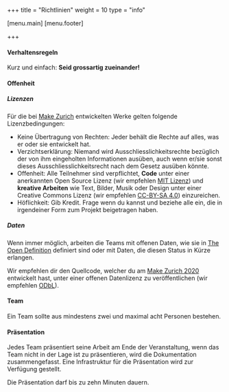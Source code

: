 +++
title = "Richtlinien"
weight = 10
type = "info"

[menu.main]
[menu.footer]

+++

#### Verhaltensregeln

Kurz und einfach: **Seid grossartig zueinander!**

#### Offenheit

##### Lizenzen

F&uuml;r die bei [Make Zurich](https://makezurich.ch) entwickelten Werke gelten folgende Lizenzbedingungen:

- Keine &Uuml;bertragung von Rechten: Jeder beh&auml;lt die Rechte auf alles, was er oder sie entwickelt hat.
- Verzichtserkl&auml;rung: Niemand wird Ausschliesslichkeitsrechte bez&uuml;glich der von ihm eingeholten Informationen aus&uuml;ben, auch wenn er/sie sonst dieses Ausschliesslichkeitsrecht nach dem Gesetz aus&uuml;ben k&ouml;nnte.
- Offenheit: Alle Teilnehmer sind verpflichtet, **Code** unter einer anerkannten Open Source Lizenz (wir empfehlen [MIT Lizenz](https://opensource.org/licenses/MIT)) und **kreative Arbeiten** wie Text, Bilder, Musik oder Design unter einer Creative Commons Lizenz (wir empfehlen [CC-BY-SA 4.0](https://creativecommons.org/licenses/by-sa/4.0/)) einzureichen.
- H&ouml;flichkeit: Gib Kredit. Frage wenn du kannst und beziehe alle ein, die in irgendeiner Form zum Projekt beigetragen haben.

##### Daten

Wenn immer m&ouml;glich, arbeiten die Teams mit offenen Daten, wie sie in [The Open Definition](http://opendefinition.org/od/2.0/de/) definiert sind oder mit Daten, die diesen Status in K&uuml;rze erlangen.

Wir empfehlen dir den Quellcode, welcher du am [Make Zurich 2020](https://makezurich.ch) entwickelt hast, unter einer offenen Datenlizenz zu ver&ouml;ffentlichen (wir empfehlen [ODbL](http://wiki.openstreetmap.org/wiki/Open_Database_License)).

#### Team

Ein Team sollte aus mindestens zwei und maximal acht Personen bestehen.

#### Pr&auml;sentation

Jedes Team pr&auml;sentiert seine Arbeit am Ende der Veranstaltung, wenn das Team nicht in der Lage ist zu pr&auml;sentieren, wird die Dokumentation zusammengefasst. Eine Infrastruktur f&uuml;r die Pr&auml;sentation wird zur Verf&uuml;gung gestellt.

Die Pr&auml;sentation darf bis zu zehn Minuten dauern.
